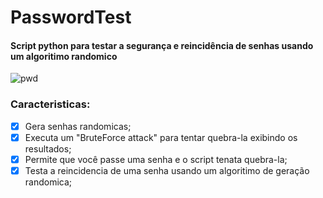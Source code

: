 # PasswordTest
#### Script python para testar a segurança e reincidência de senhas usando um algoritimo randomico

![pwd](https://user-images.githubusercontent.com/12895974/216612141-c7242bb9-743e-4c51-813a-c05686602710.png)

### Caracteristicas:
- [x] Gera senhas randomicas;
- [x] Executa um "BruteForce attack" para tentar quebra-la exibindo os resultados;
- [x] Permite que você passe uma senha e o script tenata quebra-la;
- [x] Testa a reincidencia de uma senha usando um algoritimo de geração randomica;
